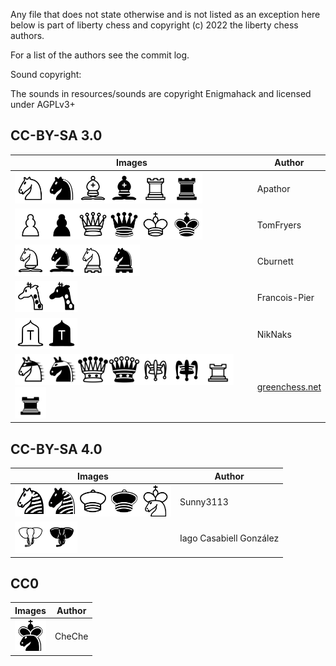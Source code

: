Any file that does not state otherwise and is not listed as an exception here below is part of liberty chess and copyright (c) 2022 the liberty chess authors.

For a list of the authors see the commit log.

Sound copyright:


The sounds in resources/sounds are copyright Enigmahack and licensed under AGPLv3+

## CC-BY-SA 3.0

| Images | Author |
| --- | --- |
| <img src="resources/images/WKnight.svg" width="50"/><img src="resources/images/BKnight.svg" width="50"/><img src="resources/images/WBishop.svg" width="50"/><img src="resources/images/BBishop.svg" width="50"/><img src="resources/images/WRook.svg" width="50"/><img src="resources/images/BRook.svg" width="50"/> | Apathor |
| <img src="resources/images/WPawn.svg" width="50"/><img src="resources/images/BPawn.svg" width="50"/><img src="resources/images/WQueen.svg" width="50"/><img src="resources/images/BQueen.svg" width="50"/><img src="resources/images/WKing.svg" width="50"/><img src="resources/images/BKing.svg" width="50"/> | TomFryers |
| <img src="resources/images/WArchbishop.svg" width="50"/><img src="resources/images/BArchbishop.svg" width="50"/><img src="resources/images/WChancellor.svg" width="50"/><img src="resources/images/BChancellor.svg" width="50"/> | Cburnett |
| <img src="resources/images/WCamel.svg" width="50"/><img src="resources/images/BCamel.svg" width="50"/> | Francois-Pier |
| <img src="resources/images/WChampion.svg" width="50"/><img src="resources/images/BChampion.svg" width="50"/> | NikNaks |
| <img src="resources/images/WNightrider.svg" width="50"/><img src="resources/images/BNightrider.svg" width="50"/><img src="resources/images/WAmazon.svg" width="50"/><img src="resources/images/BAmazon.svg" width="50"/><img src="resources/images/WObstacle.svg" width="50"/><img src="resources/images/BObstacle.svg" width="50"/><img src="resources/images/WWall.svg" width="50"/><img src="resources/images/BWall.svg" width="50"/> | [greenchess.net]() |

## CC-BY-SA 4.0

| Images | Author |
| --- | --- |
| <img src="resources/images/WZebra.svg" width="50"/><img src="resources/images/BZebra.svg" width="50"/><img src="resources/images/WMann.svg" width="50"/><img src="resources/images/BMann.svg" width="50"/><img src="resources/images/WCentaur.svg" width="50"/> | Sunny3113 |
| <img src="resources/images/WElephant.svg" width="50"/><img src="resources/images/BElephant.svg" width="50"/> | Iago Casabiell González |

## CC0

| Images | Author |
| --- | --- |
| <img src="resources/images/BCentaur.svg" width="50"/> | CheChe |
